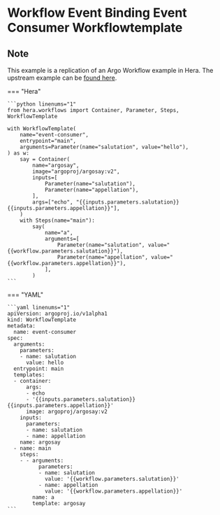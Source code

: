 # Workflow Event Binding  Event Consumer Workflowtemplate

## Note

This example is a replication of an Argo Workflow example in Hera.
The upstream example can be [found here](https://github.com/argoproj/argo-workflows/blob/main/examples/workflow-event-binding/event-consumer-workflowtemplate.yaml).




=== "Hera"

    ```python linenums="1"
    from hera.workflows import Container, Parameter, Steps, WorkflowTemplate

    with WorkflowTemplate(
        name="event-consumer",
        entrypoint="main",
        arguments=Parameter(name="salutation", value="hello"),
    ) as w:
        say = Container(
            name="argosay",
            image="argoproj/argosay:v2",
            inputs=[
                Parameter(name="salutation"),
                Parameter(name="appellation"),
            ],
            args=["echo", "{{inputs.parameters.salutation}} {{inputs.parameters.appellation}}"],
        )
        with Steps(name="main"):
            say(
                name="a",
                arguments=[
                    Parameter(name="salutation", value="{{workflow.parameters.salutation}}"),
                    Parameter(name="appellation", value="{{workflow.parameters.appellation}}"),
                ],
            )
    ```

=== "YAML"

    ```yaml linenums="1"
    apiVersion: argoproj.io/v1alpha1
    kind: WorkflowTemplate
    metadata:
      name: event-consumer
    spec:
      arguments:
        parameters:
        - name: salutation
          value: hello
      entrypoint: main
      templates:
      - container:
          args:
          - echo
          - '{{inputs.parameters.salutation}} {{inputs.parameters.appellation}}'
          image: argoproj/argosay:v2
        inputs:
          parameters:
          - name: salutation
          - name: appellation
        name: argosay
      - name: main
        steps:
        - - arguments:
              parameters:
              - name: salutation
                value: '{{workflow.parameters.salutation}}'
              - name: appellation
                value: '{{workflow.parameters.appellation}}'
            name: a
            template: argosay
    ```

